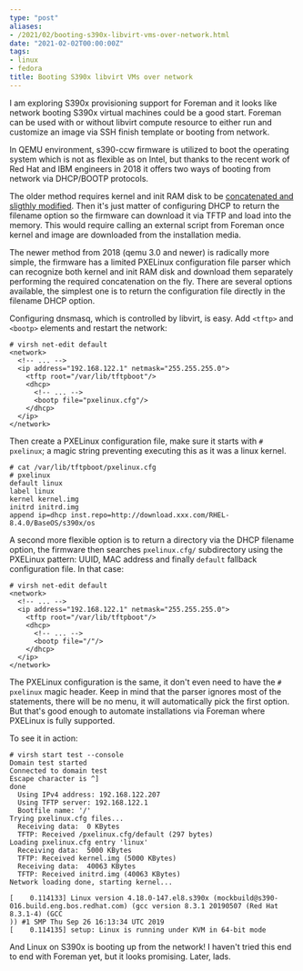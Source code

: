 ```yaml
---
type: "post"
aliases:
- /2021/02/booting-s390x-libvirt-vms-over-network.html
date: "2021-02-02T00:00:00Z"
tags:
- linux
- fedora
title: Booting S390x libvirt VMs over network
---
```


I am exploring S390x provisioning support for Foreman and it looks like network
booting S390x virtual machines could be a good start. Foreman can be used with
or without libvirt compute resource to either run and customize an image via
SSH finish template or booting from network.

In QEMU environment, s390-ccw firmware is utilized to boot the operating system
which is not as flexible as on Intel, but thanks to the recent work of Red Hat
and IBM engineers in 2018 it offers two ways of booting from network via
DHCP/BOOTP protocols.

The older method requires kernel and init RAM disk to be [concatenated and
sligthly
modified](https://github.com/ibm-s390-tools/s390-tools/blob/master/netboot/mk-s390image).
Then it's just matter of configuring DHCP to return the filename option so the
firmware can download it via TFTP and load into the memory. This would require
calling an external script from Foreman once kernel and image are downloaded
from the installation media.

The newer method from 2018 (qemu 3.0 and newer) is radically more simple, the
firmware has a limited PXELinux configuration file parser which can recognize
both kernel and init RAM disk and download them separately performing the
required concatenation on the fly. There are several options available, the
simplest one is to return the configuration file directly in the filename DHCP
option.

Configuring dnsmasq, which is controlled by libvirt, is easy. Add `<tftp>` and
`<bootp>` elements and restart the network:

    # virsh net-edit default
    <network>
      <!-- ... -->
      <ip address="192.168.122.1" netmask="255.255.255.0">
        <tftp root="/var/lib/tftpboot"/>
        <dhcp>
          <!-- ... -->
          <bootp file="pxelinux.cfg"/>
        </dhcp>
      </ip>
    </network>

Then create a PXELinux configuration file, make sure it starts with `#
pxelinux`; a magic string preventing executing this as it was a linux kernel.

    # cat /var/lib/tftpboot/pxelinux.cfg
    # pxelinux
    default linux
    label linux
    kernel kernel.img
    initrd initrd.img
    append ip=dhcp inst.repo=http://download.xxx.com/RHEL-8.4.0/BaseOS/s390x/os

A second more flexible option is to return a directory via the DHCP filename
option, the firmware then searches `pxelinux.cfg/` subdirectory using the
PXELinux pattern: UUID, MAC address and finally `default` fallback
configuration file. In that case:

    # virsh net-edit default
    <network>
      <!-- ... -->
      <ip address="192.168.122.1" netmask="255.255.255.0">
        <tftp root="/var/lib/tftpboot"/>
        <dhcp>
          <!-- ... -->
          <bootp file="/"/>
        </dhcp>
      </ip>
    </network>

The PXELinux configuration is the same, it don't even need to have the `#
pxelinux` magic header. Keep in mind that the parser ignores most of the
statements, there will be no menu, it will automatically pick the first option.
But that's good enough to automate installations via Foreman where PXELinux is
fully supported.

To see it in action:

    # virsh start test --console
    Domain test started
    Connected to domain test
    Escape character is ^]
    done
      Using IPv4 address: 192.168.122.207
      Using TFTP server: 192.168.122.1
      Bootfile name: '/'
    Trying pxelinux.cfg files...
      Receiving data:  0 KBytes
      TFTP: Received /pxelinux.cfg/default (297 bytes)
    Loading pxelinux.cfg entry 'linux'
      Receiving data:  5000 KBytes
      TFTP: Received kernel.img (5000 KBytes)
      Receiving data:  40063 KBytes
      TFTP: Received initrd.img (40063 KBytes)
    Network loading done, starting kernel...

    [    0.114133] Linux version 4.18.0-147.el8.s390x (mockbuild@s390-016.build.eng.bos.redhat.com) (gcc version 8.3.1 20190507 (Red Hat 8.3.1-4) (GCC
    )) #1 SMP Thu Sep 26 16:13:34 UTC 2019
    [    0.114135] setup: Linux is running under KVM in 64-bit mode

And Linux on S390x is booting up from the network! I haven't tried this end to
end with Foreman yet, but it looks promising. Later, lads.

